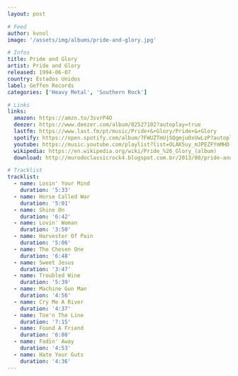 ```yaml
---
layout: post

# Feed
author: kvnol
image: '/assets/img/albums/pride-and-glory.jpg'

# Infos
title: Pride and Glory
artist: Pride and Glory
released: 1994-06-07
country: Estados Unidos
label: Geffen Records
categories: ['Heavy Metal', 'Southern Rock']

# Links
links:
  amazon: https://amzn.to/3svrP4O
  deezer: https://www.deezer.com/album/82527102?autoplay=true
  lastfm: https://www.last.fm/pt/music/Pride+&+Glory/Pride+&+Glory
  spotify: https://open.spotify.com/album/7FWUZTmUjSQgmjuOxUwLzP?autoplay=true
  youtube: https://music.youtube.com/playlist?list=OLAK5uy_mJPEZFYmMHD-ObDc0w_Ow5mTeEAgn-Av8&feature=gws_kp_album&feature=gws_kp_artist
  wikipedia: https://en.wikipedia.org/wiki/Pride_%26_Glory_(album)
  download: http://murodoclassicrock4.blogspot.com.br/2013/08/pride-and-glory-1994.html

# Tracklist
tracklist:
  - name: Losin' Your Mind
    duration: '5:33'
  - name: Horse Called War
    duration: '5:01'
  - name: Shine On
    duration: '6:42'
  - name: Lovin' Woman
    duration: '3:50'
  - name: Harvester Of Pain
    duration: '5:06'
  - name: The Chosen One
    duration: '6:48'
  - name: Sweet Jesus
    duration: '3:47'
  - name: Troubled Wine
    duration: '5:39'
  - name: Machine Gun Man
    duration: '4:56'
  - name: Cry Me A River
    duration: '4:37'
  - name: Toe'n The Line
    duration: '7:15'
  - name: Found A Friend
    duration: '6:08'
  - name: Fadin' Away
    duration: '4:53'
  - name: Hate Your Guts
    duration: '4:36'
---
```

